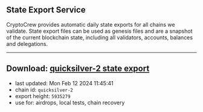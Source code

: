## State Export Service
CryptoCrew provides automatic daily state exports for all chains we validate. State export files can be used as genesis files and are a snapshot of the current blockchain state, including all validators, accounts, balances and delegations.

---
**Download: [quicksilver-2 state export](https://dl-eu2.ccvalidators.com/SERVICE/quicksilver/quicksilver-2_export_5935279.json)**
---

- last updated: Mon Feb 12 2024 11:45:41
- chain id: `quicksilver-2`
- export height: `5935279`
- use for: airdrops, local tests, chain recovery

